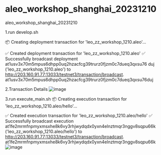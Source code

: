 # aleo_workshop_shanghai_20231210
aleo_workshop_shanghai_20231210


1.run develop.sh

📦 Creating deployment transaction for 'leo_zz_workshop_1210.aleo'...

✅ Created deployment transaction for 'leo_zz_workshop_1210.aleo'
✅ Successfully broadcast deployment at1usv3x70m5mpus6dhpp0uq2hzacfcg39trurz0fjzm0c7dueq3qxsu76
duj ('leo_zz_workshop_1210.aleo') to http://203.160.91.77:13033/testnet3/transaction/broadcast.
at1usv3x70m5mpus6dhpp0uq2hzacfcg39trurz0fjzm0c7dueq3qxsu76duj

2.Transaction Details
![image](https://github.com/leo-zz-shuu/aleo_workshop_shanghai_20231210/assets/76192466/00ec1903-ee9e-4419-8b0d-ee69f7ff5e6a)

3.run execute_main.sh
📦 Creating execution transaction for 'leo_zz_workshop_1210.aleo/hello'...

✅ Created execution transaction for 'leo_zz_workshop_1210.aleo/hello'
✅ Successfully broadcast execution at1fe2mrmfnpmyxmsxhe8k6vy3rhjwydqdx0yxn4elnztmqr3nggv8sqpu66k ('leo_zz_workshop_1210.aleo/hello') to http://203.160.91.77:13033/testnet3/transaction/broadcast.
at1fe2mrmfnpmyxmsxhe8k6vy3rhjwydqdx0yxn4elnztmqr3nggv8sqpu66k
![image](https://github.com/leo-zz-shuu/aleo_workshop_shanghai_20231210/assets/76192466/5833cfa7-f039-4b63-8092-b0314203e61c)
